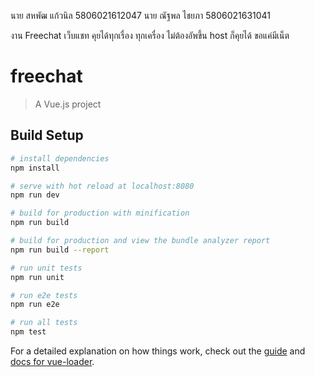 นาย สหพัฒ แก้วนิล 5806021612047
นาย ณัฐพล ไชยภา 5806021631041

งาน Freechat เว็บแชท คุยได้ทุกเรื่อง ทุกเครื่อง
ไม่ต้องอัพขึ้น host ก็คุยได้ ขอแค่มีเน็ต

# freechat

> A Vue.js project

## Build Setup

``` bash
# install dependencies
npm install

# serve with hot reload at localhost:8080
npm run dev

# build for production with minification
npm run build

# build for production and view the bundle analyzer report
npm run build --report

# run unit tests
npm run unit

# run e2e tests
npm run e2e

# run all tests
npm test
```

For a detailed explanation on how things work, check out the [guide](http://vuejs-templates.github.io/webpack/) and [docs for vue-loader](http://vuejs.github.io/vue-loader).
